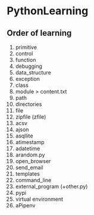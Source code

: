 # PythonLearning

## Order of learning


1. primitive
2. control
3. function
4. debugging
5. data_structure
6. exception
7. class
8. module > content.txt
9. path 
10. directories
11. file
12. zipfile (zfile)
13. acsv
14. ajson
15. asqllite
16. atimestamp
17. adatetime
18. arandom.py
19. open_browser
20. send_email
21. templates
22. command_line
23. external_program (+other.py)
24. pypi
25. virtual environment
25. aPipenv
